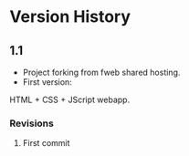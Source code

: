# Version History

## 1.1
- Project forking from fweb shared hosting.
- First version:

HTML + CSS + JScript webapp.

### Revisions
1. First commit